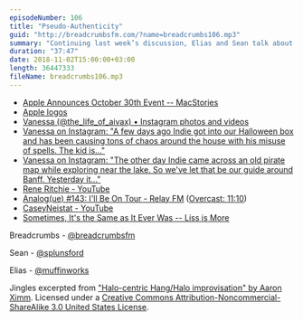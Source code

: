 ```yaml
---
episodeNumber: 106
title: "Pseudo-Authenticity"
guid: "http://breadcrumbsfm.com/?name=breadcrumbs106.mp3"
summary: "Continuing last week’s discussion, Elias and Sean talk about “#influencers” and authenticity in the spotlight."
duration: "37:47"
date: 2018-11-02T15:00:00+03:00
length: 36447333
fileName: breadcrumbs106.mp3
---
```


- [Apple Announces October 30th Event -- MacStories](https://www.macstories.net/news/apple-announces-october-30th-event/)
- [Apple logos](https://twitter.com/alixrezax/status/1053083392458309632)
- [Vanessa (@the_life_of_aivax) • Instagram photos and videos](https://www.instagram.com/the_life_of_aivax/?hl=en)
- [Vanessa on Instagram: "A few days ago Indie got into our Halloween box and has been causing tons of chaos around the house with his misuse of spells. The kid is…"](https://www.instagram.com/p/BowyIfUH3Lj/?taken-by=the_life_of_aivax)
- [Vanessa on Instagram: "The other day Indie came across an old pirate map while exploring near the lake. So we've let that be our guide around Banff. Yesterday it…"](https://www.instagram.com/p/BoXEe_NHbBN/?taken-by=the_life_of_aivax)
- [Rene Ritchie - YouTube](http://www.youtube.com/channel/UC3rK4_AbQfu1Lv9GI1tKp4A)
- [Analog(ue) #143: I'll Be On Tour - Relay FM](http://relay.fm/analogue/143) ([Overcast: 11:10](https://overcast.fm/+DAvICpnGg/11:10))
- [CaseyNeistat - YouTube](http://www.youtube.com/user/caseyneistat)
- [Sometimes, It's the Same as It Ever Was -- Liss is More](https://www.caseyliss.com/2017/8/17/same-as-it-ever-was)

Breadcrumbs - [@breadcrumbsfm](https://twitter.com/breadcrumbsfm)

Sean - [@splunsford](https://twitter.com/splunsford)

Elias - [@muffinworks](https://twitter.com/muffinworks)

Jingles excerpted from ["Halo-centric Hang/Halo improvisation" by Aaron Ximm](http://freemusicarchive.org/music/aaron_ximm/handpans_and_the_hang/). Licensed under a [Creative Commons Attribution-Noncommercial-ShareAlike 3.0 United States License](http://creativecommons.org/licenses/by-nc-sa/3.0/us/).